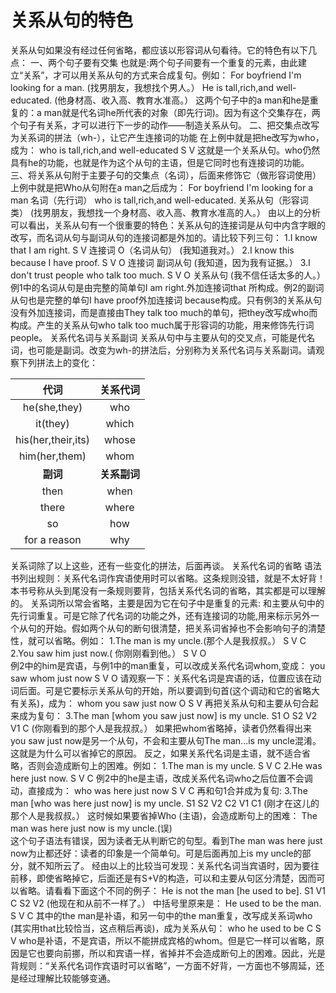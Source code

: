 # 关系从句的特色

关系从句如果没有经过任何省略，都应该以形容词从句看待。它的特色有以下几点：
一、两个句子要有交集
也就是:两个句子间要有一个重复的元素，由此建立“关系”，才可以用关系从句的方式来合成复句。例如：
For boyfriend I'm looking for a man.
(找男朋友，我想找个男人。）
He is tall,rich,and well-educated.
(他身材高、收入高、教育水准高。）
这两个句子中的a man和he是重复的：a man就是代名词he所代表的对象（即先行词)。因为有这个交集存在，两个句子有关系，才可以进行下一步的动作——制造关系从句。
二、把交集点改写为关系词的拼法（wh-），让它产生连接词的功能
在上例中就是把he改写为who，成为：
who is tall,rich,and well-educated
S V
这就是一个关系从句。who仍然具有he的功能，也就是作为这个从句的主语，但是它同时也有连接词的功能。
三、将关系从句附于主要子句的交集点（名词），后面来修饰它（做形容词使用）
上例中就是把Who从句附在a man之后成为：
For boyfriend I'm looking for a man
名词（先行词）
who is tall,rich,and well-educated.
关系从句（形容词类）
(找男朋友，我想找一个身材高、收入高、教育水准高的人。）
由以上的分析可以看出，关系从句有一个很重要的特色：关系从句的连接词是从句中内含字眼的改写，而名词从句与副词从句的连接词都是外加的。请比较下列三句：
1.I know that I am right.
S V 连接词 O（名词从句）
(我知道我对。）
2.I know this because I have proof.
S V O 连接词 副词从句
(我知道，因为我有证据。）
3.I don't trust people who talk too much.
S V O 关系从句
(我不信任话太多的人。）
例1中的名词从句是由完整的简单句I am right.外加连接词that 所构成。例2的副词从句也是完整的单句I have proof外加连接词 because构成。只有例3的关系从句没有外加连接词，而是直接由They talk too much的单句，把they改写成who而构成。产生的关系从句who talk too much属于形容词的功能，用来修饰先行词people。
关系代名词与关系副词
关系从句中与主要从句的交叉点，可能是代名词，也可能是副词。改变为wh-的拼法后，分别称为关系代名词与关系副词。请观察下列拼法上的变化：  

| 代词  |关系代词   |
|:-:|:-:|
| he(she,they)  |who   |
|it(they)   |which   |
|his(her,their,its)   |whose   |
|him(her,them)   |whom   |
|<b>副词</b>   |<b>关系副词</b>   |
|then   |when   |
|there   |where   |
|so   |how   |
|for a reason   |why   |  

关系词除了以上这些，还有一些变化的拼法，后面再谈。
关系代名词的省略
语法书列出规则：关系代名词作宾语使用时可以省略。这条规则没错，就是不太好背！本书号称从头到尾没有一条规则要背，包括关系代名词的省略，其实都是可以理解的。
关系词所以常会省略，主要是因为它在句子中是重复的元素: 和主要从句中的先行词重复。可是它除了代名词的功能之外，还有连接词的功能,用来标示另外一个从句的开始。假如两个从句的断句很清楚，把关系词省掉也不会影响句子的清楚性，就可以省略。例如：
1.The man is my uncle.(那个人是我叔叔。）
S V C
2.You saw him just now.( 你刚刚看到他。）
S V O  
例2中的him是宾语，与例1中的man重复，可以改成关系代名词whom,变成：
you saw whom just now
S V O
请观察一下：关系代名词是宾语的话，位置应该在动词后面。可是它要标示关系从句的开始，所以要调到句首(这个调动和它的省略大有关系)，成为：
whom you saw just now
O S V
再把关系从句和主要从句合起来成为复句：
3.The man [whom you saw just now] is my uncle.
S1 O S2 V2 V1 C
(你刚看到的那个人是我叔叔。）
如果把whom省略掉，读者仍然看得出来you saw just now是另一个从句，不会和主要从句The man...is my uncle混淆。这就是为什么可以省掉它的原因。
反之，如果关系代名词是主语，就不适合省略，否则会造成断句上的困难。例如：
1.The man is my uncle.
S V C
2.He was here just now.
S V C
例2中的he是主语，改成关系代名词who之后位置不会调动，直接成为：
who was here just now
S V C
再和句1合并成为复句:
3.The man [who was here just now] is my uncle.
S1 S2 V2 C2 V1 C1
(刚才在这儿的那个人是我叔叔。）
这时候如果要省掉Who (主语)，会造成断句上的困难：
The man was here just now is my uncle.(误)  
这个句子语法有错误，因为读者无从判断它的句型。看到The man was here just now为止都还好：读者的印象是一个简单句。可是后面再加上is my uncle的部分，就不知所云了。
经由以上的比较当可发现：关系代名词当宾语时，因为要往前移，即使省略掉它，后面还是有S+V的构造，可以和主要从句区分清楚，因而可以省略。请看看下面这个不同的例子：
He is not the man [he used to be].
S1 V1 C S2 V2
(他现在和从前不一样了。）
中括号里原来是：
He used to be the man.
S V C
其中的the man是补语，和另一句中的the man重复，改写成关系词who (其实用that比较恰当，这点稍后再谈)，成为关系从句：
who he used to be
C S V
who是补语，不是宾语，所以不能拼成宾格的whom。但是它一样可以省略，原因是它也要向前挪，所以和宾语一样，省掉并不会造成断句上的困难。因此，光是背规则：“关系代名词作宾语时可以省略”，一方面不好背，一方面也不够周延，还是经过理解比较能够变通。